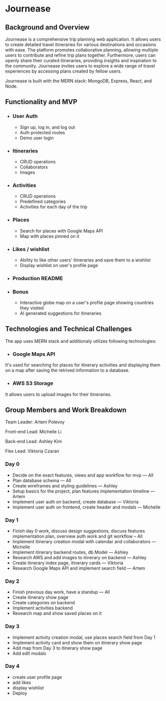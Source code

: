 # Journease

## Background and Overview

Journease is a comprehensive trip planning web application. It allows users to create detailed travel itineraries for various destinations and occasions with ease. The platform promotes collaborative planning, allowing multiple users to contribute and refine trip plans together. Furthermore, users can openly share their curated itineraries, providing insights and inspiration to the community. Journease invites users to explore a wide range of travel experiences by accessing plans created by fellow users.

Journease is built with the MERN stack: MongoDB, Express, React, and Node.

## Functionality and MVP

- ### User Auth
  - Sign up, log in, and log out
  - Auth protected routes
  - Demo user login

- ### Itineraries
  - CRUD operations
  - Collaborators
  - Images

- ### Activities
  - CRUD operations
  - Predefined categories
  - Activities for each day of the trip

- ### Places
  - Search for places with Google Maps API
  - Map with places pinned on it

- ### Likes / wishlist
  - Ability to like other users' itineraries and save them to a wishlist
  - Display wishlist on user's profile page

- ### Production README

- ### Bonus
  - Interactive globe map on a user's profile page showing countries they visited
  - AI generated suggestions for itineraries


## Technologies and Technical Challenges
The app uses MERN stack and additionaly utilizes following technologies:

- ### Google Maps API
It's used for searching for places for itinerary activities and displaying them on a map after saving the retrived information to a database.

- ### AWS S3 Storage
It allows users to upload images for their itineraries.


## Group Members and Work Breakdown
Team Leader: Artem Polevoy

Front-end Lead: Michelle Li

Back-end Lead: Ashley Kim

Flex Lead: Viktoria Czaran

### Day 0
- Decide on the exact features, views and app workflow for mvp — All
- Plan database schema — All
- Create wireframes and styling guidelines — Ashley
- Setup basics for the project, plan features implementation timeline — Artem
- Implement user auth on backend, create database — Viktoria
- Implement user auth on frontend, create header and modals — Michelle

### Day 1
- Finish day 0 work, discuss design suggestions, discuss features implementation plan, overview auth work and git workflow – All
- Implement itinerary creation modal with calendar and collaborators — Michelle
- Implement itinerary backend routes, db Model — Ashley
- Research AWS and add images to itinerary on backend — Ashley
- Create itinerary index page, itinerary cards — Viktoria
- Research Google Maps API and implement search field — Artem

### Day 2
- Finish previous day work, have a standup — All
- Create itinerary show page
- Create categories on backend
- Implement activities backend
- Research map and show saved places on it

### Day 3
- Implement activity creation modal, use places search field from Day 1
- Implement activity card and show them on itinerary show page
- Add map from Day 3 to itinerary show page
- Add edit modals

### Day 4
- create user profile page
- add likes
- display wishlist
- Deploy

